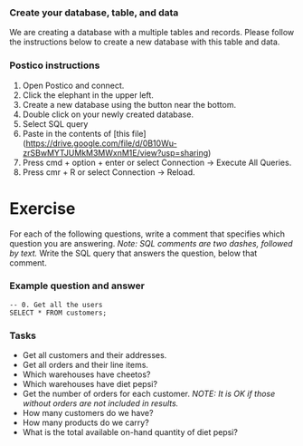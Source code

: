 ### Create your database, table, and data
We are creating a database with a multiple tables and records. Please follow the instructions below to create a new database with this table and data.

### Postico instructions

1. Open Postico and connect.
2. Click the elephant in the upper left.
3. Create a new database using the button near the bottom.
4. Double click on your newly created database.
5. Select SQL query
6. Paste in the contents of [this file] (https://drive.google.com/file/d/0B10Wu-zrSBwMYTJUMkM3MWxnM1E/view?usp=sharing)
7. Press cmd + option + enter or select Connection -> Execute All Queries.
8. Press cmr + R or select Connection -> Reload.

# Exercise
For each of the following questions, write a comment that specifies which question you are answering. *Note: SQL comments are two dashes, followed by text.* Write the SQL query that answers the question, below that comment.

### Example question and answer
```
-- 0. Get all the users
SELECT * FROM customers;
```
### Tasks
- Get all customers and their addresses.
- Get all orders and their line items.
- Which warehouses have cheetos?
- Which warehouses have diet pepsi?
- Get the number of orders for each customer. *NOTE: It is OK if those without orders are not included in results.*
- How many customers do we have?
- How many products do we carry?
- What is the total available on-hand quantity of diet pepsi?
